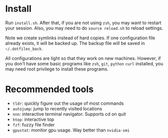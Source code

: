 # Install

Run `install.sh`. After that, if you are not using `zsh`, you may want to restart your session. 
Also, you may need to do `source reload.sh` to reload settings.

Note we create symlinks instead of hard copies. If one configuration file already exists, it will be backed up.
The backup file will be saved in `~/.dotfiles_back`.

All configurations are light so that they work on new machines. 
However, if you don't have some basic programs like `zsh`, `git`, `python` `curl` installed, 
you may need root privilege to install these programs.


# Recommended tools

* `tldr`: quickly figure out the usage of most commands
* `autojump`: jump to recently visited locations
* `nnn`: interactive terminal navigator. Supports cd on quit
* `htop`: interactive top
* `fzf`: fuzzy file finder
* `gpustat`: monitor gpu usage. Way better than `nvidia-smi`
